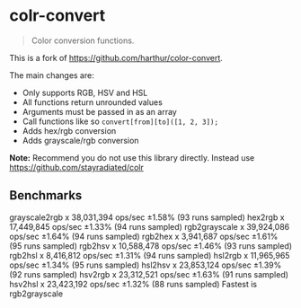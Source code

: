 colr-convert
============

> Color conversion functions.

This is a fork of https://github.com/harthur/color-convert.

The main changes are:

- Only supports RGB, HSV and HSL
- All functions return unrounded values
- Arguments must be passed in as an array
- Call functions like so `convert[from][to]([1, 2, 3]);`
- Adds hex/rgb conversion
- Adds grayscale/rgb conversion

**Note:** Recommend you do not use this library directly. Instead use
https://github.com/stayradiated/colr

## Benchmarks
grayscale2rgb x 38,031,394 ops/sec ±1.58% (93 runs sampled)
hex2rgb x 17,449,845 ops/sec ±1.33% (94 runs sampled)
rgb2grayscale x 39,924,086 ops/sec ±1.64% (94 runs sampled)
rgb2hex x 3,941,687 ops/sec ±1.61% (95 runs sampled)
rgb2hsv x 10,588,478 ops/sec ±1.46% (93 runs sampled)
rgb2hsl x 8,416,812 ops/sec ±1.31% (94 runs sampled)
hsl2rgb x 11,965,965 ops/sec ±1.34% (95 runs sampled)
hsl2hsv x 23,853,124 ops/sec ±1.39% (92 runs sampled)
hsv2rgb x 23,312,521 ops/sec ±1.63% (91 runs sampled)
hsv2hsl x 23,423,192 ops/sec ±1.32% (88 runs sampled)
Fastest is rgb2grayscale
